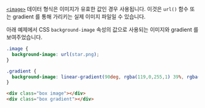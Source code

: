 [`<image>`](https://developer.mozilla.org/en-US/docs/Web/CSS/image) 데이터 형식은 이미지가 유효한 값인 경우 사용됩니다. 이것은 `url()` 함수 또는 gradient 를 통해 가리키는 실제 이미지 파일일 수 있습니다.

아래 예제에서 CSS `background-image` 속성의 값으로 사용되는 이미지와 gradient 를 보여주었습니다.

```css
.image {
  background-image: url(star.png);
}

.gradient {
  background-image: linear-gradient(90deg, rgba(119,0,255,1) 39%, rgba(0,212,255,1) 100%);
}
```

```html
<div class="box image"></div>
<div class="box gradient"></div>
```
